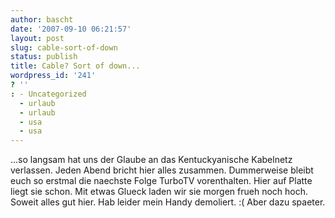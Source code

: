 ```yaml
---
author: bascht
date: '2007-09-10 06:21:57'
layout: post
slug: cable-sort-of-down
status: publish
title: Cable? Sort of down...
wordpress_id: '241'
? ''
: - Uncategorized
  - urlaub
  - urlaub
  - usa
  - usa
---
```


...so langsam hat uns der Glaube an das Kentuckyanische Kabelnetz
verlassen. Jeden Abend bricht hier alles zusammen. Dummerweise
bleibt euch so erstmal die naechste Folge TurboTV vorenthalten.
Hier auf Platte liegt sie schon. Mit etwas Glueck laden wir sie
morgen frueh noch hoch. Soweit alles gut hier. Hab leider mein
Handy demoliert. :( Aber dazu spaeter.


